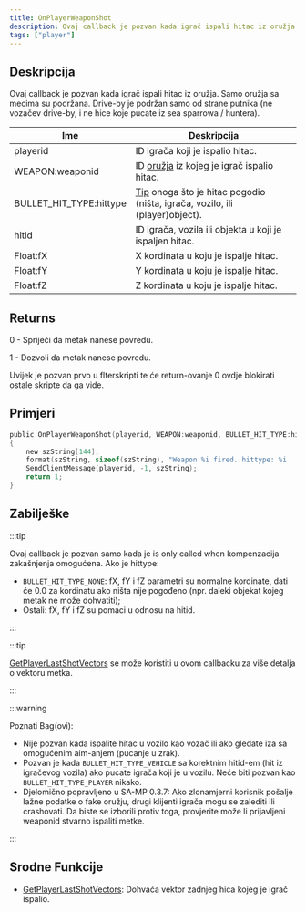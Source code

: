 ```yaml
---
title: OnPlayerWeaponShot
description: Ovaj callback je pozvan kada igrač ispali hitac iz oružja.
tags: ["player"]
---
```


## Deskripcija

Ovaj callback je pozvan kada igrač ispali hitac iz oružja. Samo oružja sa mecima su podržana. Drive-by je podržan samo od strane putnika (ne vozačev drive-by, i ne hice koje pucate iz sea sparrowa / huntera).

| Ime                     | Deskripcija                                                                                                |
|-------------------------|------------------------------------------------------------------------------------------------------------|
| playerid                | ID igrača koji je ispalio hitac.                                                                           |
| WEAPON:weaponid         | ID [oružja](../resources/weaponids) iz kojeg je igrač ispalio hitac.                                       |
| BULLET_HIT_TYPE:hittype | [Tip](../resources/bullethittypes) onoga što je hitac pogodio (ništa, igrača, vozilo, ili (player)object). |
| hitid                   | ID igrača, vozila ili objekta u koji je ispaljen hitac.                                                    |
| Float:fX                | X kordinata u koju je ispalje hitac.                                                                       |
| Float:fY                | Y kordinata u koju je ispalje hitac.                                                                       |
| Float:fZ                | Z kordinata u koju je ispalje hitac.                                                                       |

## Returns

0 - Spriječi da metak nanese povredu.

1 - Dozvoli da metak nanese povredu.

Uvijek je pozvan prvo u flterskripti te će return-ovanje 0 ovdje blokirati ostale skripte da ga vide.

## Primjeri

```c
public OnPlayerWeaponShot(playerid, WEAPON:weaponid, BULLET_HIT_TYPE:hittype, hitid, Float:fX, Float:fY, Float:fZ)
{
    new szString[144];
    format(szString, sizeof(szString), "Weapon %i fired. hittype: %i   hitid: %i   pos: %f, %f, %f", weaponid, hittype, hitid, fX, fY, fZ);
    SendClientMessage(playerid, -1, szString);
    return 1;
}
```

## Zabilješke

:::tip

Ovaj callback je pozvan samo kada je is only called when kompenzacija zakašnjenja omogućena. Ako je hittype:

- `BULLET_HIT_TYPE_NONE`: fX, fY i fZ parametri su normalne kordinate, dati će 0.0 za kordinatu ako ništa nije pogođeno (npr. daleki objekat kojeg metak ne može dohvatiti);
- Ostali: fX, fY i fZ su pomaci u odnosu na hitid.

:::

:::tip

[GetPlayerLastShotVectors](../functions/GetPlayerLastShotVectors) se može koristiti u ovom callbacku za više detalja o vektoru metka.

:::

:::warning

Poznati Bag(ovi):

- Nije pozvan kada ispalite hitac u vozilo kao vozač ili ako gledate iza sa omogućenim aim-anjem (pucanje u zrak).
- Pozvan je kada `BULLET_HIT_TYPE_VEHICLE` sa korektnim hitid-em (hit iz igračevog vozila) ako pucate igrača koji je u vozilu. Neće biti pozvan kao `BULLET_HIT_TYPE_PLAYER` nikako.
- Djelomično popravljeno u SA-MP 0.3.7: Ako zlonamjerni korisnik pošalje lažne podatke o fake oružju, drugi klijenti igrača mogu se zalediti ili crashovati. Da biste se izborili protiv toga, provjerite može li prijavljeni weaponid stvarno ispaliti metke.

:::

## Srodne Funkcije

- [GetPlayerLastShotVectors](../functions/GetPlayerLastShotVectors): Dohvaća vektor zadnjeg hica kojeg je igrač ispalio.
